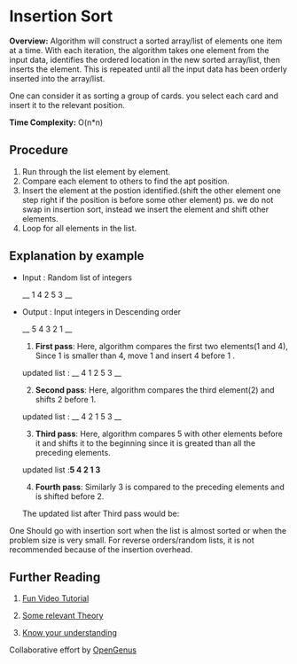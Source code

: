 # Insertion Sort
**Overview:** Algorithm will construct a sorted array/list of elements one item at a time. With each iteration, the algorithm takes one element from the input data, identifies the ordered location in the new sorted array/list, then inserts the element. This is repeated until all the input data has been orderly inserted into the array/list.

One can consider it as sorting a group of cards. you select each card and insert it to the relevant position.

**Time Complexity:** O(n*n)

## Procedure
1. Run through the list element by element.
2. Compare each element to others to find the apt position.
3. Insert the element at the postion identified.(shift the other element one step right if the position is before some other element)
ps. we do not swap in insertion sort, instead we insert the element and shift other elements.
4. Loop for all elements in the list.

## Explanation by example
* Input : Random list of integers

   __ 1 4 2 5 3 __
* Output : Input integers in Descending order

   __ 5 4 3 2 1 __

  1. __First pass__:
   Here, algorithm compares the first two elements(1 and 4), Since 1 is smaller than 4, move 1 and insert 4 before 1 .

   updated list : __ 4 1 2 5 3 __

  2. __Second pass__: Here, algorithm compares the third element(2) and shifts 2 before 1.

    updated list : __ 4 2 1 5 3 __

  3. __Third pass__: Here, algorithm compares 5 with other elements before it and shifts it to the beginning since it is greated than all the preceding elements.

    updated list :__5 4 2 1 3__

  4. __Fourth pass__: Similarly 3 is compared to the preceding elements and is shifted before 2.

    The updated list after Third pass would be:

One Should go with insertion sort when the list is almost sorted or when the problem size is very small. For reverse orders/random lists, it is not recommended because of the insertion overhead.

## Further Reading
1.   [Fun Video Tutorial](https://www.youtube.com/watch?v=ROalU379l3U)

2.   [Some relevant Theory](https://www.khanacademy.org/computing/computer-science/algorithms/insertion-sort/a/insertion-sort)

3.   [Know your understanding](http://www.geeksforgeeks.org/insertion-sort-time-complexity-question/)


Collaborative effort by [OpenGenus](https://github.com/opengenus)

